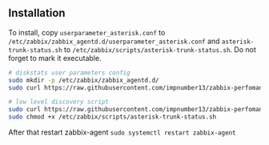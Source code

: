 Installation
------------
To install, copy `userparameter_asterisk.conf` to `/etc/zabbix/zabbix_agentd.d/userparameter_asterisk.conf` and `asterisk-trunk-status.sh` to `/etc/zabbix/scripts/asterisk-trunk-status.sh`.
Do not forget to mark it executable.
```bash
# diskstats user parameters config
sudo mkdir -p /etc/zabbix/zabbix_agentd.d/
sudo curl https://raw.githubusercontent.com/impnumber13/zabbix-perfomance-asterisk/master/userparameter_asterisk.conf -o /etc/zabbix/zabbix_agentd.d/userparameter_asterisk.conf

# low level discovery script
sudo curl https://raw.githubusercontent.com/impnumber13/zabbix-perfomance-asterisk/master/scripts/asterisk-trunk-status.sh -o /etc/zabbix/scripts/asterisk-trunk-status.sh
sudo chmod +x /etc/zabbix/scripts/asterisk-trunk-status.sh
```

After that restart zabbix-agent
```sudo systemctl restart zabbix-agent```
